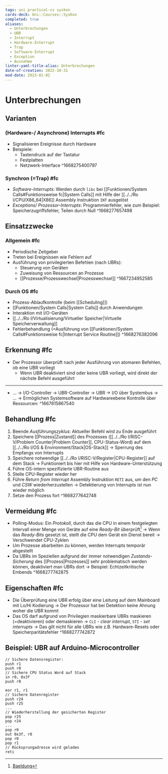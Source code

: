 ```yaml
---
tags: uni practical-cs syskon
cards-deck: Uni::Courses::SysKon
completed: true
aliases:
  - Unterbrechungen
  - UBR
  - Interrupt
  - Hardware-Interrupt
  - Trap
  - Software-Interrupt
  - Exception
  - Ausnahme
linter-yaml-title-alias: Unterbrechungen
date-of-creation: 2022-10-31
mod-date: 2023-01-02
---
```


# Unterbrechungen

## Varianten

### (Hardware-/ Asynchrone) Interrupts #fc
- Signalisieren Ereignisse durch Hardware
- Beispiele:
	- Tastendruck auf der Tastatur
	- Festplatten
	- Netzwerk-Interface
^1668275400797

### Synchron (=Trap) #fc
- *Software-Interrupts*: Werden durch `libc` bei [[Funktionen/System Calls#Funktionsweise fc|System Calls]] mit Hilfe der [[../../Ro I/CPU/X86_64|X86]] Assembly Instruktion `INT` ausgelöst
- *Exceptions*/ *Prozessor-Interrupts*: Programmierfehler, wie zum Beispiel: Speicherzugriffsfehler, Teilen durch Null
^1668277657498

## Einsatzzwecke

### Allgemein #fc
- Periodische Zeitgeber
- Treten bei Ereignissen wie Fehlern auf
- Ausführung von privilegierten Befehlen (nach UBRs):
	- Steuerung von Geräten
	- Zuweisung von Ressourcen an Prozesse
	- [[Prozesse/Prozesswechsel|Prozesswechsel]]
^1667234952585

### Durch OS #fc
- Prozess-Ablaufkontrolle (beim [[Scheduling]])
- [[Funktionen/System Calls|System Calls]] durch Anwendungen
- Interaktion mit I/O-Geräten
- [[../../Ro I/Virtualisierung/Virtueller Speicher|Virtuelle Speicherverwaltung]]
- Fehlerbehandlung (=Ausführung von [[Funktionen/System Calls#Funktionsweise fc|Interrupt Service Routine]])
^1668276382096

## Erkennung #fc
- Der Prozessor überprüft nach jeder Ausführung von atomaren Befehlen, ob eine UBR vorliegt
	- Wenn UBR deaktiviert sind oder keine UBR vorliegt, wird direkt der nächste Befehl ausgeführt
 ---
- … -> I/O-Controller -> UBR-Controller -> UBR -> I/O über Systembus -> …
	-> Ermöglichen Systemsoftware auf Hardwareebene Kontrolle über Ressourcen:
^1667815867540

## Behandlung #fc
1. Beende *Ausführungszyklus*: Aktueller Befehl wird zu Ende ausgeführt
2. Speichere [[Prozess|Zustand]] des Prozesses ([[../../Ro I/RISC-V/Problem Counter|Problem Counter]], CPU-Status-Word) auf dem [[../../Ro I/OS & Environment/Stack|OS-Stack]]
	 -> Sperrung des Empfangs von Interrupts
3. Speichere notwendige [[../../Ro I/RISC-V/Register|CPU-Register]] auf dem Stack
	 -> Funktioniert bis hier mit Hilfe von Hardware-Unterstützung
4. Führe OS-intern spezifizierte UBR-Routine aus
5. Stelle CPU-Register wieder her
6. Führe *Return from Interrupt* Assembly Instruktion `RETI` aus, um den *PC* und *CSW* wiederherzustellen
	-> Detektierung von Interrupts ist nun wieder möglich
7. Setze den Prozess fort
^1668277642748

## Vermeidung #fc
- Polling-Modus: Ein *Protokoll*, durch das die CPU in einem festgelegten Intervall einer Menge von Geräte auf eine *Ready-Bit* überprüft[^1]
	-> Wenn das *Ready-Bits* gesetzt ist, stellt die CPU dem Gerät ein Dienst bereit
	-> Verschwendet CPU-Zyklen
- Um Prozesse abarbeiten zu können, werden Interrupts temporär abgestellt
- Da UBRs im Speziellen aufgrund der immer notwendigen *Zustands-Sicherung* des [[Prozess|Prozesses]] sehr problematisch werden können, deaktiviert man UBRs dort
	-> Beispiel: Echtzeitkritische Embends
^1668277742875

## Eigenschaften #fc
- Die Überprüfung eine UBR erfolg über eine Leitung auf dem Mainboard mit Lo/Hi Kodierung
	-> Der Prozessor hat bei Detektion keine Ahnung woher die UBR kommt
- Das OS darf aufgrund von Privilegien maskierbare UBRs maskieren (=deaktivieren) oder demaskieren
	-> `CLI` - *clear interrupt*, `STI` - *set interrupts*
	-> Das gilt nicht für alle UBRs wie z.B. Hardware-Resets oder Speicherparitätsfehler
^1668277742872

## Beispiel: UBR auf Arduino-Microcontroller
```
// Sichere Datensregister:
push r1
push r0
// Sichere CPU Status Word auf Stack
in r0, 0x3f
push r0

eor r1, r1
// Sichere Datenregister
push r24
push r25
...
// Wiederherstellung der gesicherten Register
pop r25
pop r24
...
pop r0
out 0x3f, r0
pop r0
pop r1
// Rücksprungadresse wird geladen
reti
```

[^1]: [Baeldung](https://www.geeksforgeeks.org/difference-between-interrupt-and-polling/)
